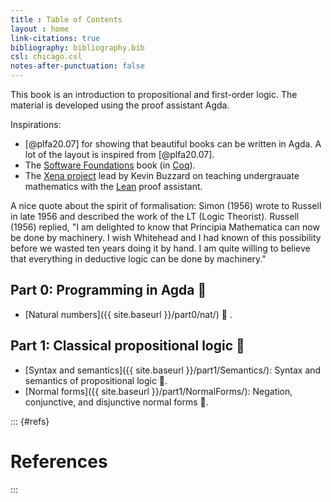 ```yaml
---
title : Table of Contents
layout : home
link-citations: true
bibliography: bibliography.bib
csl: chicago.csl
notes-after-punctuation: false
---
```


This book is an introduction to propositional and first-order logic.
The material is developed using the proof assistant Agda.

Inspirations:

* [@plfa20.07] for showing that beautiful books can be written in Agda. A lot of the layout is inspired from [@plfa20.07].
* The [Software Foundations](https://softwarefoundations.cis.upenn.edu/) book (in [Coq](https://coq.inria.fr/)).
* The [Xena project](https://xenaproject.wordpress.com/) lead by Kevin Buzzard on teaching undergrauate mathematics with the [Lean](https://leanprover.github.io/) proof assistant.

A nice quote about the spirit of formalisation:
Simon (1956) wrote to Russell in late 1956 and described the work of the LT (Logic Theorist).
Russell (1956) replied, "I am delighted to know that Principia Mathematica can now be done by machinery. I wish Whitehead and I had known of this possibility before we wasted ten years doing it by hand. I am quite willing to believe that everything in deductive logic can be done by machinery."

## Part 0: Programming in Agda 🚧

- [Natural numbers]({{ site.baseurl }}/part0/nat/) 🚧 .

## Part 1: Classical propositional logic 🚧

- [Syntax and semantics]({{ site.baseurl }}/part1/Semantics/): Syntax and semantics of propositional logic 🚧.
- [Normal forms]({{ site.baseurl }}/part1/NormalForms/): Negation, conjunctive, and disjunctive normal forms 🚧.

::: {#refs}

# References

:::